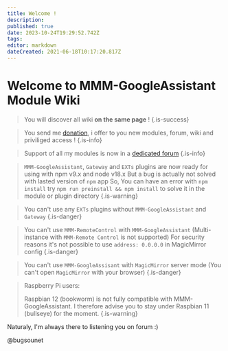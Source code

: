 ```yaml
---
title: Welcome !
description: 
published: true
date: 2023-10-24T19:29:52.742Z
tags: 
editor: markdown
dateCreated: 2021-06-18T10:17:20.817Z
---
```


# Welcome to MMM-GoogleAssistant Module Wiki

> You will discover all wiki **on the same page** !
{.is-success}


> You send me [donation](https://www.paypal.com/cgi-bin/webscr?cmd=_s-xclick&hosted_button_id=TTHRH94Y4KL36&source=url), i offer to you new modules, forum, wiki and priviliged access !
{.is-info}


> Support of all my modules is now in a [dedicated forum](http://forum.bugsounet.fr)
{.is-info}

> `MMM-GoogleAssistant`, `Gateway` and `EXTs` plugins are now ready for using with npm v9.x and node v18.x
> But a bug is actually not solved with lasted version of `npm` app
> So, You can have an error with `npm install`
> try `npm run preinstall && npm install` to solve it in the module or plugin directory
> {.is-warning}

> You can't use any `EXTs` plugins without `MMM-GoogleAssistant` and `Gateway`
{.is-danger}

> You can't use `MMM-RemoteControl` with `MMM-GoogleAssistant`
> (Multi-instance with `MMM-Remote Control` is not supported)
> For security reasons it's not possible to use `address: 0.0.0.0` in MagicMirror config
{.is-danger}

> You can't use `MMM-GoogleAssisant` with `MagicMirror` server mode
> (You can't open `MagicMirror` with your browser)
{.is-danger}

> Raspberry Pi users:
> 
> Raspbian 12 (bookworm) is not fully compatible with MMM-GoogleAssistant.
> I therefore advise you to stay under Raspbian 11 (bullseye) for the moment.
{.is-warning}


Naturaly, I'm always there to listening you on forum :)

@bugsounet
